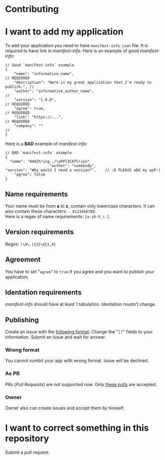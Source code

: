 # Contributing
# I want to add my application
To add your application you need to have `manifest-info.json` file. It is required to have link in *manifest-info*.
Here is an example of good *manifest-info*:
```jsonc
// Good `manifest-info` example
{
    "name": "informative_name",                                               // REQUIRED
    "description": "Here is my great application that I'm ready to publish.", // 
    "author": "informative_author_name",                                      // 
    "version": "1.0.0",                                                       // REQUIRED
    "agree": true,                                                            // REQUIRED
    "link": "https://...",                                                    // REQUIRED
    "company": ""                                                             // 
}
```
Here is a **BAD** example of *manifest-info*:
```jsonc
// BAD `manifest-info` example
{
  "name": "AmAZ%*ing.,/\aPPlICAT%!ion"
                    "author": "somebody",
"version": "Why would I need a version?",    // :D PLEASE aDd my apP:)
    "agree": false
}
```
## Name requirements
Your name must be from **a** to **z**, contain only lowercase characters. It can also contain these characters: `-_0123456789`.<br>
Here is a regex of name requirements: `[a-z0-9_\-]`.
## Version requirements
Regex: `(\d\.){2}\d{1,4}`
## Agreement
You have to set "`agree`" to `true` if you agree and you want to publish your application.
## Identation requirements
*manifest-info* should have at least 1 tabulation. Identation mustn't change.
## Publishing
Create an issue with the [following format](https://github.com/ProgramPack/hub/blob/main/ISSUE-TEMPLATE). Change the "`[]`" fields to your information. Submit an issue and wait for answer.
### Wrong format
You cannot sumbit your app with wrong format. Issue will be declined.
### As PR
PRs (*Pull Requests*) are not supported now. Only [these pulls](https://github.com/ProgramPack/hub/blob/main/CONTRIBUTING.md#i-want-to-correct-something-in-this-repository) are accepted.
### Owner
Owner also can create issues and accept them by himself.
# I want to correct something in this repository
Submit a pull request.
